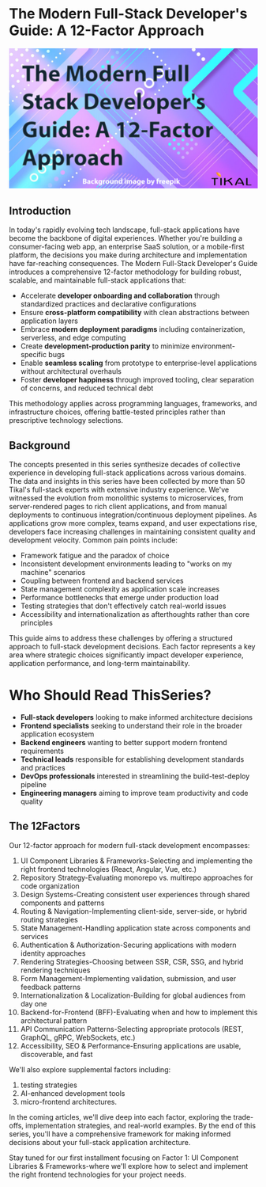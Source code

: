 # The Modern Full-Stack Developer's Guide: A 12-Factor Approach
![cover](https://github.com/tikalk/full-Stack-12-factors/blob/main/images/intro.png?raw=true)
## Introduction
In today's rapidly evolving tech landscape, full-stack applications have become the backbone of digital experiences. Whether you're building a consumer-facing web app, an enterprise SaaS solution, or a mobile-first platform, the decisions you make during architecture and implementation have far-reaching consequences. The Modern Full-Stack Developer's Guide introduces a comprehensive 12-factor methodology for building robust, scalable, and maintainable full-stack applications that:

- Accelerate **developer onboarding and collaboration** through standardized practices and declarative configurations
- Ensure **cross-platform compatibility** with clean abstractions between application layers
- Embrace **modern deployment paradigms** including containerization, serverless, and edge computing
- Create **development-production parity** to minimize environment-specific bugs
- Enable **seamless scaling** from prototype to enterprise-level applications without architectural overhauls
- Foster **developer happiness** through improved tooling, clear separation of concerns, and reduced technical debt

This methodology applies across programming languages, frameworks, and infrastructure choices, offering battle-tested principles rather than prescriptive technology selections.

## Background
The concepts presented in this series synthesize decades of collective experience in developing full-stack applications across various domains. The data and insights in this series have been collected by more than 50 Tikal's full-stack experts with extensive industry experience. We've witnessed the evolution from monolithic systems to microservices, from server-rendered pages to rich client applications, and from manual deployments to continuous integration/continuous deployment pipelines.
As applications grow more complex, teams expand, and user expectations rise, developers face increasing challenges in maintaining consistent quality and development velocity. Common pain points include:
- Framework fatigue and the paradox of choice
- Inconsistent development environments leading to "works on my machine" scenarios
- Coupling between frontend and backend services
- State management complexity as application scale increases
- Performance bottlenecks that emerge under production load
- Testing strategies that don't effectively catch real-world issues
- Accessibility and internationalization as afterthoughts rather than core principles

This guide aims to address these challenges by offering a structured approach to full-stack development decisions. Each factor represents a key area where strategic choices significantly impact developer experience, application performance, and long-term maintainability.
# Who Should Read ThisSeries?
- **Full-stack developers** looking to make informed architecture decisions
- **Frontend specialists** seeking to understand their role in the broader application ecosystem
- **Backend engineers** wanting to better support modern frontend requirements
- **Technical leads** responsible for establishing development standards and practices
- **DevOps professionals** interested in streamlining the build-test-deploy pipeline
- **Engineering managers** aiming to improve team productivity and code quality

## The 12Factors
Our 12-factor approach for modern full-stack development encompasses:
1. UI Component Libraries & Frameworks-Selecting and implementing the right frontend technologies (React, Angular, Vue, etc.)
2. Repository Strategy-Evaluating monorepo vs. multirepo approaches for code organization
3. Design Systems-Creating consistent user experiences through shared components and patterns
4. Routing & Navigation-Implementing client-side, server-side, or hybrid routing strategies
5. State Management-Handling application state across components and services
6. Authentication & Authorization-Securing applications with modern identity approaches
7. Rendering Strategies-Choosing between SSR, CSR, SSG, and hybrid rendering techniques
8. Form Management-Implementing validation, submission, and user feedback patterns
9. Internationalization & Localization-Building for global audiences from day one
10. Backend-for-Frontend (BFF)-Evaluating when and how to implement this architectural pattern
11. API Communication Patterns-Selecting appropriate protocols (REST, GraphQL, gRPC, WebSockets, etc.)
12. Accessibility, SEO & Performance-Ensuring applications are usable, discoverable, and fast

We'll also explore supplemental factors including:
1. testing strategies
2. AI-enhanced development tools
3. micro-frontend architectures.

In the coming articles, we'll dive deep into each factor, exploring the trade-offs, implementation strategies, and real-world examples. By the end of this series, you'll have a comprehensive framework for making informed decisions about your full-stack application architecture.
  
Stay tuned for our first installment focusing on Factor 1: UI Component Libraries & Frameworks-where we'll explore how to select and implement the right frontend technologies for your project needs.